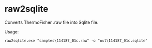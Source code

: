 # raw2sqlite

Converts ThermoFisher .raw file into Sqlite file.

Usage:
 ```
 raw2sqlite.exe "samples\114187_01c.raw" -o "out\114187_01c.sqlite"
 ```

 